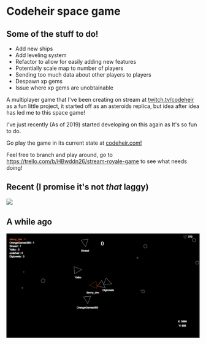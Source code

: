 # Codeheir space game
## Some of the stuff to do!
* Add new ships
* Add leveling system
* Refactor to allow for easily adding new features
* Potentially scale map to number of players
* Sending too much data about other players to players
* Despawn xp gems
* Issue where xp gems are unobtainable 




A multiplayer game that I've been creating on stream at [twitch.tv/codeheir](https://www.twitch.tv/codeheir) as a fun little project, it started off as an asteroids replica, but idea after idea has led me to this space game! 

I've just recently (As of 2019) started developing on this again as It's so fun to do. 

Go play the game in its current state at [codeheir.com!](http://codeheir.com/)


Feel free to branch and play around, go to https://trello.com/b/HBwddn26/stream-royale-game to see what needs doing!
## Recent (I promise it's not *that* laggy)
![](stream-royale2.gif)
## A while ago
![](stream-royale.gif)

